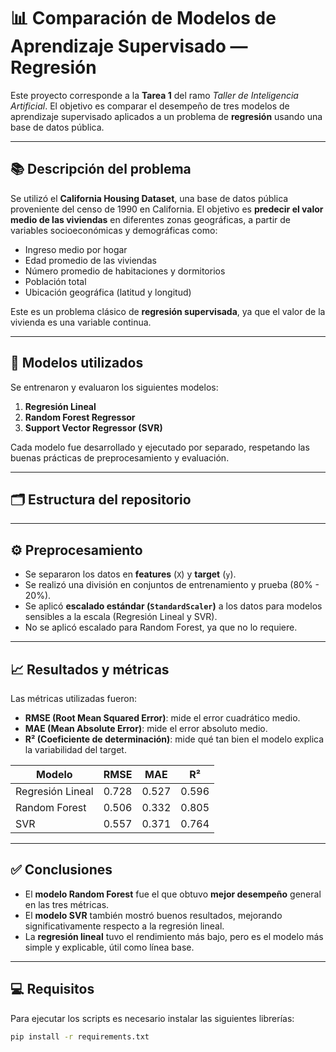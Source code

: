# 📊 Comparación de Modelos de Aprendizaje Supervisado — Regresión

Este proyecto corresponde a la **Tarea 1** del ramo *Taller de Inteligencia Artificial*. El objetivo es comparar el desempeño de tres modelos de aprendizaje supervisado aplicados a un problema de **regresión** usando una base de datos pública.

---

## 📚 Descripción del problema

Se utilizó el **California Housing Dataset**, una base de datos pública proveniente del censo de 1990 en California. El objetivo es **predecir el valor medio de las viviendas** en diferentes zonas geográficas, a partir de variables socioeconómicas y demográficas como:

- Ingreso medio por hogar
- Edad promedio de las viviendas
- Número promedio de habitaciones y dormitorios
- Población total
- Ubicación geográfica (latitud y longitud)

Este es un problema clásico de **regresión supervisada**, ya que el valor de la vivienda es una variable continua.

---

## 🧠 Modelos utilizados

Se entrenaron y evaluaron los siguientes modelos:

1. **Regresión Lineal**
2. **Random Forest Regressor**
3. **Support Vector Regressor (SVR)**

Cada modelo fue desarrollado y ejecutado por separado, respetando las buenas prácticas de preprocesamiento y evaluación.

---

## 🗂️ Estructura del repositorio


---

## ⚙️ Preprocesamiento

- Se separaron los datos en **features** (`X`) y **target** (`y`).
- Se realizó una división en conjuntos de entrenamiento y prueba (80% - 20%).
- Se aplicó **escalado estándar (`StandardScaler`)** a los datos para modelos sensibles a la escala (Regresión Lineal y SVR).
- No se aplicó escalado para Random Forest, ya que no lo requiere.

---

## 📈 Resultados y métricas

Las métricas utilizadas fueron:

- **RMSE (Root Mean Squared Error)**: mide el error cuadrático medio.
- **MAE (Mean Absolute Error)**: mide el error absoluto medio.
- **R² (Coeficiente de determinación)**: mide qué tan bien el modelo explica la variabilidad del target.

| Modelo            | RMSE  | MAE   | R²    |
|-------------------|-------|-------|-------|
| Regresión Lineal  | 0.728 | 0.527 | 0.596 |
| Random Forest     | 0.506 | 0.332 | 0.805 |
| SVR               | 0.557 | 0.371 | 0.764 |

---

## ✅ Conclusiones

- El **modelo Random Forest** fue el que obtuvo **mejor desempeño** general en las tres métricas.
- El **modelo SVR** también mostró buenos resultados, mejorando significativamente respecto a la regresión lineal.
- La **regresión lineal** tuvo el rendimiento más bajo, pero es el modelo más simple y explicable, útil como línea base.

---

## 💻 Requisitos

Para ejecutar los scripts es necesario instalar las siguientes librerías:

```bash
pip install -r requirements.txt

